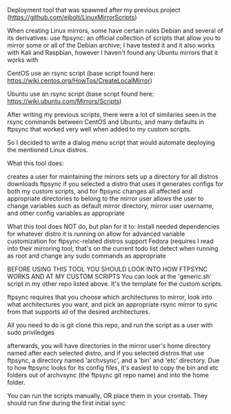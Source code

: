 Deployment tool that was spawned after my previous project (https://github.com/ejbolt/LinuxMirrorScripts)

When creating Linux mirrors, some have certain rules
Debian and several of its derivatives:
  use ftpsync: an official collection of scripts that allow you to mirror some or all of the Debian archive;
    I have tested it and it also works with Kali and Raspbian, however I haven't found any Ubuntu mirrors that it works with
    
CentOS
  use an rsync script (base script found here: https://wiki.centos.org/HowTos/CreateLocalMirror)

Ubuntu
  use an rsync script (base script found here: https://wiki.ubuntu.com/Mirrors/Scripts)
  
After writing my previous scripts, there were a lot of similaries seen in the rsync commands between CentOS and Ubuntu, and many defaults in ftpsync that worked very well when added to my custom scripts.

So I decided to write a dialog menu script that would automate deploying the mentioned Linux distros.

What this tool does:

  creates a user for maintaining the mirrors
  sets up a directory for all distros
  downloads ftpsync if you selected a distro that uses it
  generates configs for both my custom scripts, and for ftpsync
  changes all affected and appropriate directories to belong to the mirror user
  allows the user to change variables such as default mirror directory, mirror user username, and other config variables as appropriate
  
What this tool does NOT do, but plan for it to:
  Install needed dependencies for whatever distro it is running on
  allow for advanced variable customization for ftpsync-related distros
  support Fedora (requires I read into their mirroring tool, that's on the current todo list
  detect when running as root and change any sudo commands as appropriate

BEFORE USING THIS TOOL YOU SHOULD LOOK INTO HOW FTPSYNC WORKS AND AT MY CUSTOM SCRIPTS
You can look at the 'generic.sh' script in my other repo listed above.  It's the template for the custom scripts.

ftpsync requires that you choose which architectures to mirror, look into what architectures you want, and pick an appropriate rsync mirror to sync from that supports all of the desired architectures.

All you need to do is git clone this repo, and run the script as a user with sudo priviledges

afterwards, you will have directories in the mirror user's home directory named after each selected distro, and if you selected distros that use ftpsync, a directory named 'archvsync', and a 'bin' and 'etc' directory.  Due to how ftpsync looks for its config files, it's easiest to copy the bin and etc folders out of archvsync (the ftpsync git repo name) and into the home folder.

You can run the scripts manually, OR place them in your crontab.  They should run fine during the first initial sync
